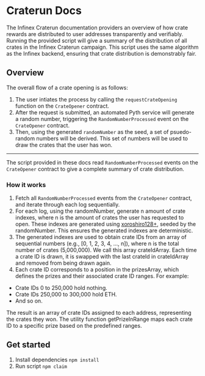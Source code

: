 # Craterun Docs
The Infinex Craterun documentation providers an overview of how crate rewards are distributed to user addresses transparently and verifiably. Running the provided script will give a summary of the distribution of all crates in the Infinex Craterun campaign. This script uses the same algorithm as the Infinex backend, ensuring that crate distribution is demonstrably fair.

## Overview
The overall flow of a crate opening is as follows:
1. The user intiates the process by calling the `requestCrateOpening` function on the `CrateOpener` contract.
2. After the request is submitted, an automated Pyth service will generate a random number, triggering the `RandomNumberProcessed` event on the `CrateOpener` contract.
3. Then, using the generated `randomNumber` as the seed, a set of psuedo-random numbers will be derived. This set of numbers will be used to draw the crates that the user has won.

---

The script provided in these docs read `RandomNumberProcessed` events on the `CrateOpener` contract to give a complete summary of crate distribution.
### How it works
1. Fetch all `RandomNumberProcessed` events from the `CrateOpener` contract, and iterate through each log sequentially.
2. For each log, using the randomNumber, generate n amount of crate indexes, where n is the amount of crates the user has requested to open. These indexes are generated using [xoroshiro128+](https://xorshift.di.unimi.it/xoroshiro128plus.c), seeded by the randomNumber. This ensures the generated indexes are deterministic.
3. The generated indexes are used to obtain crate IDs from an array of sequential numbers (e.g., [0, 1, 2, 3, 4, ..., n]), where n is the total number of crates (5,000,000). We call this array crateIdArray. Each time a crate ID is drawn, it is swapped with the last crateId in crateIdArray and removed from being drawn again.
4.  Each crate ID corresponds to a position in the prizesArray, which defines the prizes and their associated crate ID ranges. 
For example:
- Crate IDs 0 to 250,000 hold nothing.
- Crate IDs 250,000 to 300,000 hold ETH.
- And so on.

The result is an array of crate IDs assigned to each address, representing the crates they won. The utility function getPrizeInRange maps each crate ID to a specific prize based on the predefined ranges.


## Get started
1. Install dependencies
`npm install` 
2. Run script
 `npm claim`